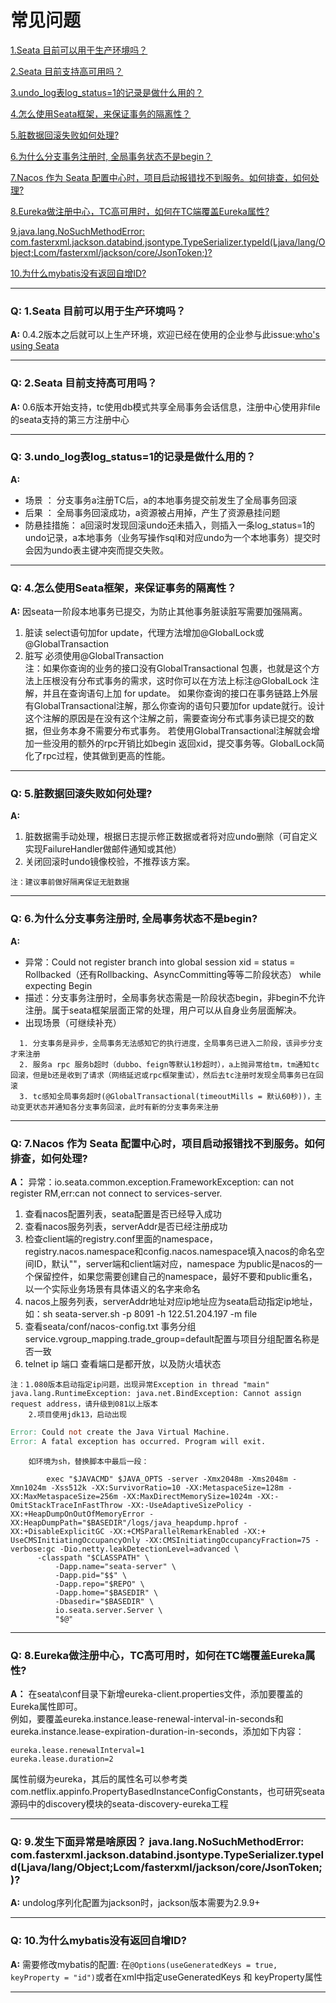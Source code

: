 # 常见问题

<a href="#1" target="_self">1.Seata 目前可以用于生产环境吗？</a>

<a href="#2" target="_self">2.Seata 目前支持高可用吗？</a>

<a href="#3" target="_self">3.undo_log表log_status=1的记录是做什么用的？</a>

<a href="#4" target="_self">4.怎么使用Seata框架，来保证事务的隔离性？</a>

<a href="#5" target="_self">5.脏数据回滚失败如何处理?</a>

<a href="#6" target="_self">6.为什么分支事务注册时, 全局事务状态不是begin？</a>

<a href="#7" target="_self">7.Nacos 作为 Seata 配置中心时，项目启动报错找不到服务。如何排查，如何处理?</a>

<a href="#8" target="_self">8.Eureka做注册中心，TC高可用时，如何在TC端覆盖Eureka属性?</a>

<a href="#9" target="_self">9.java.lang.NoSuchMethodError: com.fasterxml.jackson.databind.jsontype.TypeSerializer.typeId(Ljava/lang/Object;Lcom/fasterxml/jackson/core/JsonToken;)?</a>

<a href="#10" target="_self">10.为什么mybatis没有返回自增ID? </a>

********
<h3 id='1'>Q: 1.Seata 目前可以用于生产环境吗？</h3>

**A:** 
0.4.2版本之后就可以上生产环境，欢迎已经在使用的企业参与此issue:[who's using Seata](https://github.com/seata/seata/issues/1246)

********
<h3 id='2'>Q: 2.Seata 目前支持高可用吗？</h3>

**A:** 
0.6版本开始支持，tc使用db模式共享全局事务会话信息，注册中心使用非file的seata支持的第三方注册中心

********
<h3 id='3'>Q: 3.undo_log表log_status=1的记录是做什么用的？</h3>

**A:** 

* 场景 ： 分支事务a注册TC后，a的本地事务提交前发生了全局事务回滚
* 后果 ： 全局事务回滚成功，a资源被占用掉，产生了资源悬挂问题
* 防悬挂措施： a回滚时发现回滚undo还未插入，则插入一条log_status=1的undo记录，a本地事务（业务写操作sql和对应undo为一个本地事务）提交时会因为undo表主键冲突而提交失败。

********
<h3 id='4'>Q: 4.怎么使用Seata框架，来保证事务的隔离性？</h3>

**A:** 
    因seata一阶段本地事务已提交，为防止其他事务脏读脏写需要加强隔离。
  1. 脏读 select语句加for update，代理方法增加@GlobalLock或@GlobalTransaction
  2. 脏写 必须使用@GlobalTransaction  
        注：如果你查询的业务的接口没有GlobalTransactional 包裹，也就是这个方法上压根没有分布式事务的需求，这时你可以在方法上标注@GlobalLock 注解，并且在查询语句上加 for update。
        如果你查询的接口在事务链路上外层有GlobalTransactional注解，那么你查询的语句只要加for update就行。设计这个注解的原因是在没有这个注解之前，需要查询分布式事务读已提交的数据，但业务本身不需要分布式事务。
        若使用GlobalTransactional注解就会增加一些没用的额外的rpc开销比如begin 返回xid，提交事务等。GlobalLock简化了rpc过程，使其做到更高的性能。

********
<h3 id='5'>Q: 5.脏数据回滚失败如何处理?</h3>

**A:** 
  1. 脏数据需手动处理，根据日志提示修正数据或者将对应undo删除（可自定义实现FailureHandler做邮件通知或其他）
  2. 关闭回滚时undo镜像校验，不推荐该方案。  

    注：建议事前做好隔离保证无脏数据

********
<h3 id='6'>Q: 6.为什么分支事务注册时, 全局事务状态不是begin?</h3>

**A:**  
* 异常：Could not register branch into global session xid = status = Rollbacked（还有Rollbacking、AsyncCommitting等等二阶段状态） while expecting Begin
* 描述：分支事务注册时，全局事务状态需是一阶段状态begin，非begin不允许注册。属于seata框架层面正常的处理，用户可以从自身业务层面解决。
* 出现场景（可继续补充）
```
  1. 分支事务是异步，全局事务无法感知它的执行进度，全局事务已进入二阶段，该异步分支才来注册
  2. 服务a rpc 服务b超时（dubbo、feign等默认1秒超时），a上抛异常给tm，tm通知tc回滚，但是b还是收到了请求（网络延迟或rpc框架重试），然后去tc注册时发现全局事务已在回滚
  3. tc感知全局事务超时(@GlobalTransactional(timeoutMills = 默认60秒))，主动变更状态并通知各分支事务回滚，此时有新的分支事务来注册
```
********
<h3 id='7'>Q: 7.Nacos 作为 Seata 配置中心时，项目启动报错找不到服务。如何排查，如何处理?</h3>

**A：** 
   异常：io.seata.common.exception.FrameworkException: can not register RM,err:can not connect to services-server.
  1. 查看nacos配置列表，seata配置是否已经导入成功
  2. 查看nacos服务列表，serverAddr是否已经注册成功
  3. 检查client端的registry.conf里面的namespace，registry.nacos.namespace和config.nacos.namespace填入nacos的命名空间ID，默认""，server端和client端对应，namespace
为public是nacos的一个保留控件，如果您需要创建自己的namespace，最好不要和public重名，以一个实际业务场景有具体语义的名字来命名
  4. nacos上服务列表，serverAddr地址对应ip地址应为seata启动指定ip地址，如：sh seata-server.sh -p 8091 -h 122.51.204.197 -m file
  5. 查看seata/conf/nacos-config.txt 事务分组service.vgroup_mapping.trade_group=default配置与项目分组配置名称是否一致
  6. telnet ip 端口 查看端口是都开放，以及防火墙状态  

    注：1.080版本启动指定ip问题，出现异常Exception in thread "main" java.lang.RuntimeException: java.net.BindException: Cannot assign request address，请升级到081以上版本  
        2.项目使用jdk13，启动出现
```verilog 
Error: Could not create the Java Virtual Machine.
Error: A fatal exception has occurred. Program will exit.
```
        如环境为sh，替换脚本中最后一段：
```shell
        exec "$JAVACMD" $JAVA_OPTS -server -Xmx2048m -Xms2048m -Xmn1024m -Xss512k -XX:SurvivorRatio=10 -XX:MetaspaceSize=128m -XX:MaxMetaspaceSize=256m -XX:MaxDirectMemorySize=1024m -XX:-OmitStackTraceInFastThrow -XX:-UseAdaptiveSizePolicy -XX:+HeapDumpOnOutOfMemoryError -XX:HeapDumpPath="$BASEDIR"/logs/java_heapdump.hprof -XX:+DisableExplicitGC -XX:+CMSParallelRemarkEnabled -XX:+
UseCMSInitiatingOccupancyOnly -XX:CMSInitiatingOccupancyFraction=75 -verbose:gc -Dio.netty.leakDetectionLevel=advanced \
      -classpath "$CLASSPATH" \
          -Dapp.name="seata-server" \
          -Dapp.pid="$$" \
          -Dapp.repo="$REPO" \
          -Dapp.home="$BASEDIR" \
          -Dbasedir="$BASEDIR" \
          io.seata.server.Server \
          "$@"
```

********
<h3 id='8'>Q: 8.Eureka做注册中心，TC高可用时，如何在TC端覆盖Eureka属性?</h3>

**A：**
  在seata\conf目录下新增eureka-client.properties文件，添加要覆盖的Eureka属性即可。  
  例如，要覆盖eureka.instance.lease-renewal-interval-in-seconds和eureka.instance.lease-expiration-duration-in-seconds，添加如下内容：
```
eureka.lease.renewalInterval=1
eureka.lease.duration=2
```
  属性前缀为eureka，其后的属性名可以参考类com.netflix.appinfo.PropertyBasedInstanceConfigConstants，也可研究seata源码中的discovery模块的seata-discovery-eureka工程

********
<h3 id='9'>Q: 9.发生下面异常是啥原因？ java.lang.NoSuchMethodError: com.fasterxml.jackson.databind.jsontype.TypeSerializer.typeId(Ljava/lang/Object;Lcom/fasterxml/jackson/core/JsonToken;)?</h3>

**A:** 
undolog序列化配置为jackson时，jackson版本需要为2.9.9+

********
<h3 id='10'>Q: 10.为什么mybatis没有返回自增ID?</h3>

**A:** 
需要修改mybatis的配置: 在`@Options(useGeneratedKeys = true, keyProperty = "id")`或者在xml中指定useGeneratedKeys 和 keyProperty属性

********
